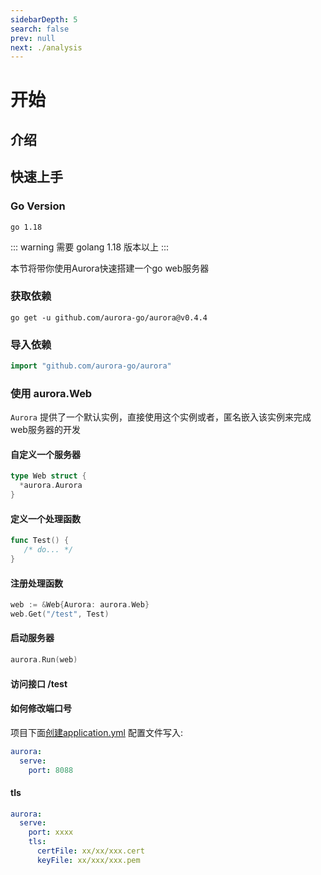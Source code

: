 ```yaml
---
sidebarDepth: 5
search: false
prev: null
next: ./analysis
---
```


# 开始

## 介绍

## 快速上手

### Go Version

```text
go 1.18
```

::: warning
需要 golang 1.18 版本以上
:::

本节将带你使用Aurora快速搭建一个go web服务器

### 获取依赖
   ```shell
   go get -u github.com/aurora-go/aurora@v0.4.4
   ```
### 导入依赖
   ```go
   import "github.com/aurora-go/aurora"
   ```
### 使用 aurora.Web <br>
   ```Aurora``` 提供了一个默认实例，直接使用这个实例或者，匿名嵌入该实例来完成web服务器的开发
   
#### 自定义一个服务器
   ```go
   type Web struct {
     *aurora.Aurora
   }
   ```
#### 定义一个处理函数
```go
func Test() {
   /* do... */
}
```
#### 注册处理函数
```go
web := &Web{Aurora: aurora.Web}
web.Get("/test", Test)
```
#### 启动服务器
```go
aurora.Run(web)
```
#### 访问接口 /test

#### 如何修改端口号
项目下面[创建application.yml](/start/config.html) 配置文件写入:
```yml
aurora:
  serve:
    port: 8088
```

#### tls
```yml
aurora:
  serve:
    port: xxxx
    tls:
      certFile: xx/xx/xxx.cert
      keyFile: xx/xxx/xxx.pem
```

